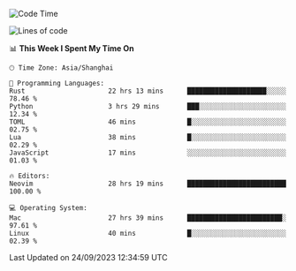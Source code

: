 <!--START_SECTION:waka-->
![Code Time](http://img.shields.io/badge/Code%20Time-1%2C619%20hrs%2019%20mins-blue)

![Lines of code](https://img.shields.io/badge/From%20Hello%20World%20I%27ve%20Written-286.1%20thousand%20lines%20of%20code-blue)

📊 **This Week I Spent My Time On** 

```text
🕑︎ Time Zone: Asia/Shanghai

💬 Programming Languages: 
Rust                     22 hrs 13 mins      ████████████████████░░░░░   78.46 % 
Python                   3 hrs 29 mins       ███░░░░░░░░░░░░░░░░░░░░░░   12.34 % 
TOML                     46 mins             █░░░░░░░░░░░░░░░░░░░░░░░░   02.75 % 
Lua                      38 mins             █░░░░░░░░░░░░░░░░░░░░░░░░   02.29 % 
JavaScript               17 mins             ░░░░░░░░░░░░░░░░░░░░░░░░░   01.03 % 

🔥 Editors: 
Neovim                   28 hrs 19 mins      █████████████████████████   100.00 % 

💻 Operating System: 
Mac                      27 hrs 39 mins      ████████████████████████░   97.61 % 
Linux                    40 mins             █░░░░░░░░░░░░░░░░░░░░░░░░   02.39 % 
```


 Last Updated on 24/09/2023 12:34:59 UTC
<!--END_SECTION:waka-->
